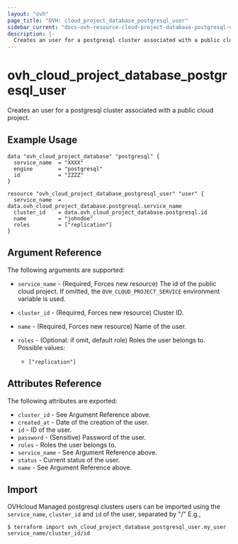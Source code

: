 ```yaml
---
layout: "ovh"
page_title: "OVH: cloud_project_database_postgresql_user"
sidebar_current: "docs-ovh-resource-cloud-project-database-postgresql-user"
description: |-
  Creates an user for a postgresql cluster associated with a public cloud project.
---
```


# ovh_cloud_project_database_postgresql_user

Creates an user for a postgresql cluster associated with a public cloud project.

## Example Usage

```hcl
data "ovh_cloud_project_database" "postgresql" {
  service_name  = "XXXX"
  engine        = "postgresql"
  id            = "ZZZZ"
}

resource "ovh_cloud_project_database_postgresql_user" "user" {
  service_name  = data.ovh_cloud_project_database.postgresql.service_name
  cluster_id    = data.ovh_cloud_project_database.postgresql.id
  name          = "johndoe"
  roles         = ["replication"]
}
```

## Argument Reference

The following arguments are supported:

* `service_name` - (Required, Forces new resource) The id of the public cloud project. If omitted,
  the `OVH_CLOUD_PROJECT_SERVICE` environment variable is used.

* `cluster_id` - (Required, Forces new resource) Cluster ID.

* `name` - (Required, Forces new resource) Name of the user.

* `roles` - (Optional: if omit, default role) Roles the user belongs to. Possible values:
  * `["replication"]`

## Attributes Reference

The following attributes are exported:

* `cluster_id` - See Argument Reference above.
* `created_at` - Date of the creation of the user.
* `id` - ID of the user.
* `password` - (Sensitive) Password of the user.
* `roles` - Roles the user belongs to.
* `service_name` - See Argument Reference above.
* `status` - Current status of the user.
* `name` - See Argument Reference above.

## Import

OVHcloud Managed postgresql clusters users can be imported using the `service_name`, `cluster_id` and `id` of the user, separated by "/" E.g.,

```
$ terraform import ovh_cloud_project_database_postgresql_user.my_user service_name/cluster_id/id